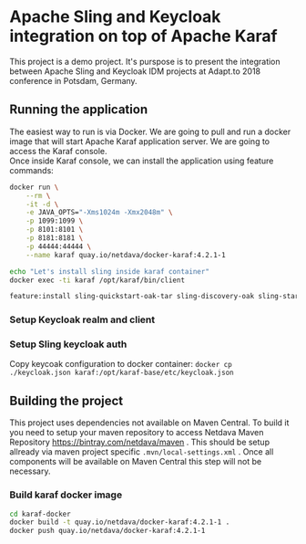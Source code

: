 # Apache Sling and Keycloak integration on top of Apache Karaf 

This project is a demo project. It's purspose is to present the integration between Apache Sling and 
Keycloak IDM projects at Adapt.to 2018 conference in Potsdam, Germany. 
  

## Running the application

The easiest way to run is via Docker. 
We are going to pull and run a docker image that will start Apache Karaf application server.
We are going to access the Karaf console.  
Once inside Karaf console, we can install the application using feature commands:

```sh
docker run \
    --rm \
    -it -d \
    -e JAVA_OPTS="-Xms1024m -Xmx2048m" \
    -p 1099:1099 \
    -p 8101:8101 \
    -p 8181:8181 \
    -p 44444:44444 \
    --name karaf quay.io/netdava/docker-karaf:4.2.1-1

echo "Let's install sling inside karaf container" 
docker exec -ti karaf /opt/karaf/bin/client

feature:install sling-quickstart-oak-tar sling-discovery-oak sling-starter-content

```

###  Setup Keycloak realm and client


### Setup Sling keycloak auth 

Copy keycoak configuration to docker container: `docker cp ./keycloak.json karaf:/opt/karaf-base/etc/keycloak.json`


## Building the project

This project uses dependencies not available on Maven Central. 
To build it you need to setup your maven repository to access Netdava Maven Repository https://bintray.com/netdava/maven .
This should be setup allready via maven project specific `.mvn/local-settings.xml` .
Once all components will be available on Maven Central this step will not be necessary. 

### Build karaf docker image 

```sh
cd karaf-docker
docker build -t quay.io/netdava/docker-karaf:4.2.1-1 . 
docker push quay.io/netdava/docker-karaf:4.2.1-1 

```

